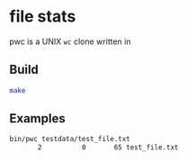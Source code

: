 # file stats

pwc is a UNIX `wc` clone written in 

## Build

```sh
make
```

## Examples

```sh
bin/pwc testdata/test_file.txt
       2          0       65 test_file.txt
```
